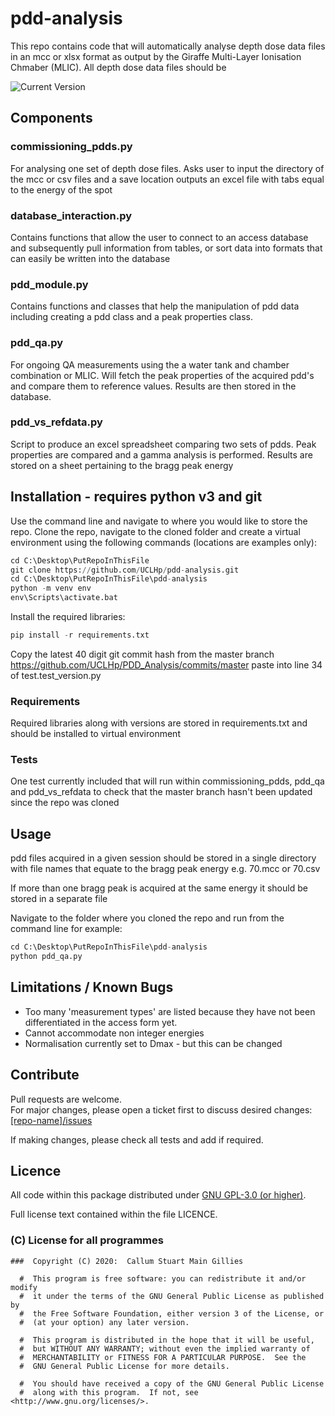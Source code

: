 # pdd-analysis

This repo contains code that will automatically analyse depth dose data files
in an mcc or xlsx format as output by the Giraffe Multi-Layer Ionisation
Chmaber (MLIC). All depth dose data files should be

![Current Version](https://img.shields.io/badge/version-0.1.0-green.svg)

## Components

### commissioning_pdds.py
For analysing one set of depth dose files.
Asks user to input the directory of the mcc or csv files and a save location
outputs an excel file with tabs equal to the energy of the spot

### database_interaction.py
Contains functions that allow the user to connect to an access database and
subsequently pull information from tables, or sort data into formats that
can easily be written into the database

### pdd_module.py
Contains functions and classes that help the manipulation of pdd data including
creating a pdd class and a peak properties class.

### pdd_qa.py
For ongoing QA measurements using the a water tank and chamber combination
or MLIC. Will fetch the peak properties of the acquired pdd's and compare them
to reference values. Results are then stored in the database.

### pdd_vs_refdata.py
Script to produce an excel spreadsheet comparing two sets of pdds. Peak
properties are compared and a gamma analysis is performed. Results are stored
on a sheet pertaining to the bragg peak energy

## Installation - requires python v3 and git

Use the command line and navigate to where you would like to store the repo.
Clone the repo, navigate to the cloned folder and create a virtual environment
using the following commands (locations are examples only):

``` python
cd C:\Desktop\PutRepoInThisFile
git clone https://github.com/UCLHp/pdd-analysis.git
cd C:\Desktop\PutRepoInThisFile\pdd-analysis
python -m venv env
env\Scripts\activate.bat
```

Install the required libraries:
``` python
pip install -r requirements.txt
```

Copy the latest 40 digit git commit hash from the master branch
https://github.com/UCLHp/PDD_Analysis/commits/master
paste into line 34 of test.test_version.py

### Requirements

Required libraries along with versions are stored in requirements.txt and
should be installed to virtual environment

### Tests

One test currently included that will run within commissioning_pdds, pdd_qa and
pdd_vs_refdata to check that the master branch hasn't been updated since the
repo was cloned

## Usage

pdd files acquired in a given session should be stored in a single directory
with file names that equate to the bragg peak energy e.g. 70.mcc or 70.csv

If more than one bragg peak is acquired at the same energy it should be stored
in a separate file

Navigate to the folder where you cloned the repo and run from the command line
for example:

``` python
cd C:\Desktop\PutRepoInThisFile\pdd-analysis
python pdd_qa.py
```

## Limitations / Known Bugs

* Too many 'measurement types' are listed because they have not been differentiated in the access form yet.
* Cannot accommodate non integer energies
* Normalisation currently set to Dmax - but this can be changed

## Contribute

Pull requests are welcome.  
For major changes, please open a ticket first to discuss desired changes:  [[repo-name]/issues](http://github.com/UCLHP/pdd-analysis/issues)

If making changes, please check all tests and add if required.

## Licence

All code within this package distributed under [GNU GPL-3.0 (or higher)](https://opensource.org/licenses/GPL-3.0).

Full license text contained within the file LICENCE.

###  (C) License for all programmes

```
###  Copyright (C) 2020:  Callum Stuart Main Gillies

  #  This program is free software: you can redistribute it and/or modify
  #  it under the terms of the GNU General Public License as published by
  #  the Free Software Foundation, either version 3 of the License, or
  #  (at your option) any later version.

  #  This program is distributed in the hope that it will be useful,
  #  but WITHOUT ANY WARRANTY; without even the implied warranty of
  #  MERCHANTABILITY or FITNESS FOR A PARTICULAR PURPOSE.  See the
  #  GNU General Public License for more details.

  #  You should have received a copy of the GNU General Public License
  #  along with this program.  If not, see <http://www.gnu.org/licenses/>.
```
